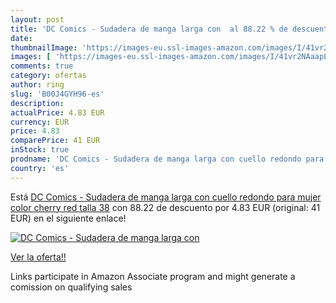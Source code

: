 ```yaml
---
layout: post
title: 'DC Comics - Sudadera de manga larga con  al 88.22 % de descuento'
date: 
thumbnailImage: 'https://images-eu.ssl-images-amazon.com/images/I/41vr2NAaapL._SL200_.jpg'
images: [ 'https://images-eu.ssl-images-amazon.com/images/I/41vr2NAaapL._SL200_.jpg' ]
comments: true
category: ofertas
author: ring
slug: 'B00J4GYH96-es'
description:
actualPrice: 4.83 EUR
currency: EUR
price: 4.83
comparePrice: 41 EUR
inStock: true
prodname: 'DC Comics - Sudadera de manga larga con cuello redondo para mujer  color cherry red  talla 38'
country: 'es'
---
```


Está [DC Comics - Sudadera de manga larga con cuello redondo para mujer  color cherry red  talla 38](https://www.amazon.es/dp/B00J4GYH96/?tag=tolees-21) con 88.22 de descuento por 4.83 EUR (original: 41 EUR) en el siguiente enlace!

[![DC Comics - Sudadera de manga larga con ](https://images-eu.ssl-images-amazon.com/images/I/41vr2NAaapL._SL200_.jpg)](https://www.amazon.es/dp/B00J4GYH96/?tag=tolees-21)

[Ver la oferta!!](https://www.amazon.es/dp/B00J4GYH96/?tag=tolees-21)

Links participate in Amazon Associate program and might generate a comission on qualifying sales



